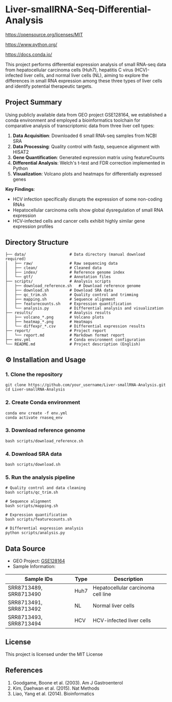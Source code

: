 # Liver-smallRNA-Seq-Differential-Analysis

https://opensource.org/licenses/MIT

https://www.python.org/

https://docs.conda.io/

This project performs differential expression analysis of small RNA-seq data from hepatocellular carcinoma cells (Huh7), hepatitis C virus (HCV)-infected liver cells, and normal liver cells (NL), aiming to explore the differences in small RNA expression among these three types of liver cells and identify potential therapeutic targets.

## Project Summary

Using publicly available data from GEO project GSE128164, we established a conda environment and employed a bioinformatics toolchain for comparative analysis of transcriptomic data from three liver cell types:

1. ​**​Data Acquisition​**​: Downloaded 6 small RNA-seq samples from NCBI SRA
2. ​**​Data Processing​**​: Quality control with fastp, sequence alignment with HISAT2
3. ​**​Gene Quantification​**​: Generated expression matrix using featureCounts
4. ​**​Differential Analysis​**​: Welch's t-test and FDR correction implemented in Python
5. ​**​Visualization​**​: Volcano plots and heatmaps for differentially expressed genes

​**​Key Findings​**​:

- HCV infection specifically disrupts the expression of some non-coding RNAs
- Hepatocellular carcinoma cells show global dysregulation of small RNA expression
- HCV-infected cells and cancer cells exhibit highly similar gene expression profiles

## Directory Structure

```
├── data/                   # Data directory (manual download required)
│   ├── raw/                # Raw sequencing data
│   ├── clean/              # Cleaned data
│   ├── index/              # Reference genome index
│   └── gtf/                # Annotation files
├── scripts/                # Analysis scripts
│   ├── download_reference.sh   # Download reference genome
│   ├── download.sh         # Download SRA data
│   ├── qc_trim.sh          # Quality control and trimming
│   ├── mapping.sh          # Sequence alignment
│   ├── featurecounts.sh    # Expression quantification
│   └── analysis.py         # Differential analysis and visualization
├── results/                # Analysis results
│   ├── volcano_*.png       # Volcano plots
│   ├── heatmap_*.png       # Heatmaps
│   └── diffexpr_*.csv      # Differential expression results
├── report/                 # Project report
│   └── report.md           # Markdown format report
├── env.yml                 # Conda environment configuration
└── README.md               # Project description (English)
```

## ⚙️ Installation and Usage

### 1. Clone the repository

```
git clone https://github.com/your_username/Liver-smallRNA-Analysis.git
cd Liver-smallRNA-Analysis
```

### 2. Create Conda environment

```
conda env create -f env.yml
conda activate rnaseq_env
```

### 3. Download reference genome

```
bash scripts/download_reference.sh
```

### 4. Download SRA data

```
bash scripts/download.sh
```

### 5. Run the analysis pipeline

```
# Quality control and data cleaning
bash scripts/qc_trim.sh

# Sequence alignment
bash scripts/mapping.sh

# Expression quantification
bash scripts/featurecounts.sh

# Differential expression analysis
python scripts/analysis.py
```


## Data Source

- GEO Project: [GSE128164](https://www.ncbi.nlm.nih.gov/geo/query/acc.cgi?acc=GSE128164)
- Sample Information:

|Sample IDs|Type|Description|
|---|---|---|
|SRR8713489, SRR8713490|Huh7|Hepatocellular carcinoma cell line|
|SRR8713491, SRR8713492|NL|Normal liver cells|
|SRR8713493, SRR8713494|HCV|HCV-infected liver cells|

## License

This project is licensed under the MIT License

## References

1. Goodgame, Boone et al. (2003). Am J Gastroenterol
2. Kim, Daehwan et al. (2015). Nat Methods
3. Liao, Yang et al. (2014). Bioinformatics

